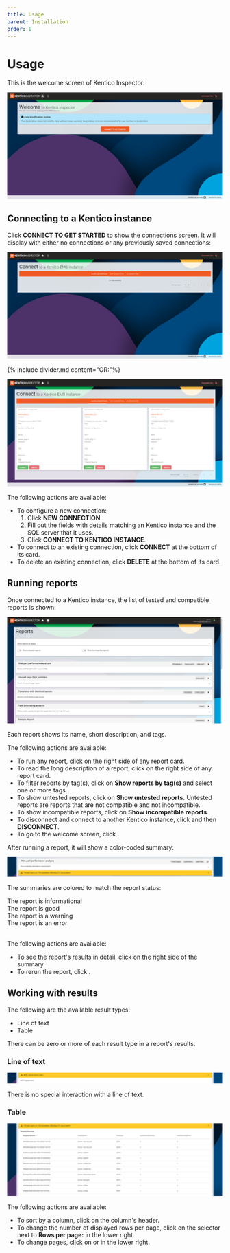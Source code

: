 ```yaml
---
title: Usage
parent: Installation
order: 0
---
```


# Usage

This is the welcome screen of Kentico Inspector:

![The welcome screen of Kentico Inspector](welcomeScreen.png#image)

## Connecting to a Kentico instance

Click **CONNECT TO GET STARTED** to show the connections screen. It will display with either no connections or any previously saved connections:

![An empty connections screen of Kentico Inspector](connectionsScreenEmpty.png#image)

{% include divider.md content="OR:"%}

![A connections screen of Kentico Inspector with connections](connectionsScreenWithConnections.png#image)

The following actions are available:

- To configure a new connection:
  1. Click **NEW CONNECTION**.
  1. Fill out the fields with details matching an Kentico instance and the SQL server that it uses.
  1. Click **CONNECT TO KENTICO INSTANCE**.
- To connect to an existing connection, click **CONNECT** at the bottom of its card.
- To delete an existing connection, click **DELETE** at the bottom of its card.

## Running reports

Once connected to a Kentico instance, the list of tested and compatible reports is shown:

![Tested and compatible reports screen](reports.png#image)

Each report shows its name, short description, and tags.

The following actions are available:

- To run any report, click <i class="play icon"></i> on the right side of any report card.
- To read the long description of a report, click <i class="chevron down icon"></i> on the right side of any report card.
- To filter reports by tag(s), click on **Show reports by tag(s)** and select one or more tags.
- To show untested reports, click on **Show untested reports**. Untested reports are reports that are not compatible and not incompatible.
- To show incompatible reports, click on **Show incompatible reports**.
- To disconnect and connect to another Kentico instance, click <i class="plug icon"></i> and then **DISCONNECT**.
- To go to the welcome screen, click <i class="home icon"></i>.

After running a report, it will show a color-coded summary:

![A sample run report](sampleReport.png#image)

The summaries are colored to match the report status:

<div class="ui blue large label">The report is informational</div>
<div class="ui green large label">The report is good</div>
<div class="ui yellow large label">The report is a warning</div>
<div class="ui red large label">The report is an error</div>
<br/>

The following actions are available:

- To see the report's results in detail, click <i class="chevron down icon"></i> on the right side of the summary.
- To rerun the report, click <i class="redo icon"></i>.

## Working with results

The following are the available result types:

- Line of text
- Table

There can be zero or more of each result type in a report's results.

### Line of text

![Line of text result](lineOfTextResult.png#image)

There is no special interaction with a line of text.

### Table

![table result](tableResult.png#image)

The following actions are available:

- To sort by a column, click on the column's header.
- To change the number of displayed rows per page, click on the selector next to **Rows per page:** in the lower right.
- To change pages, click on <i class="chevron left icon"></i> or <i class="chevron left icon"></i> in the lower right.
